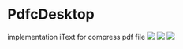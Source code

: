 # PdfcDesktop
implementation iText for compress pdf file
<img src="https://raw.githubusercontent.com/Hendriyawan/PdfDesktop/master/Screenshot 2023-07-08 at 13.55.18.png" />
<img src="https://raw.githubusercontent.com/Hendriyawan/PdfDesktop/master/Screenshot 2023-07-08 at 13.55.57.png" />
<img src="https://raw.githubusercontent.com/Hendriyawan/PdfDesktop/master/Screenshot 2023-07-08 at 13.56.07.png" />
